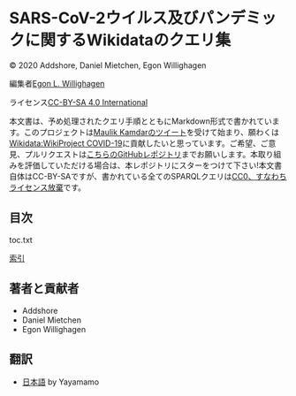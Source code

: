 # SARS-CoV-2ウイルス及びパンデミックに関するWikidataのクエリ集

© 2020 Addshore, Daniel Mietchen, Egon Willighagen

編集者[Egon L. Willighagen](https://orcid.org/0000-0001-7542-0286)

ライセンス[CC-BY-SA 4.0 International](https://creativecommons.org/licenses/by-sa/4.0/)

本文書は、予め処理されたクエリ手順とともにMarkdown形式で書かれています。このプロジェクトは[Maulik Kamdarのツイート](https://twitter.com/maulikkamdar/status/1239599404098740225)を受けて始まり、願わくは[Wikidata:WikiProject COVID-19](https://www.wikidata.org/wiki/Wikidata:WikiProject_COVID-19)に貢献したいと思っています。ご希望、ご意見、プルリクエストは[こちらのGitHubレポジトリ](https://github.com/egonw/SARS-CoV-2-Queries/)までお願いします。本取り組みを評価していただける場合は、本レポジトリにスターをつけて下さい!本文書自体はCC-BY-SAですが、書かれている全てのSPARQLクエリは[CC0、すなわちライセンス放棄](https://creativecommons.org/share-your-work/public-domain/cc0/)です。

## 目次

<toc>toc.txt</toc>

[索引](indexList.i.md) <br />

## 著者と貢献者

* Addshore
* Daniel Mietchen
* Egon Willighagen

## 翻訳

* [日本語](https://egonw.github.io/SARS-CoV-2-Queries/ja/) by Yayamamo

